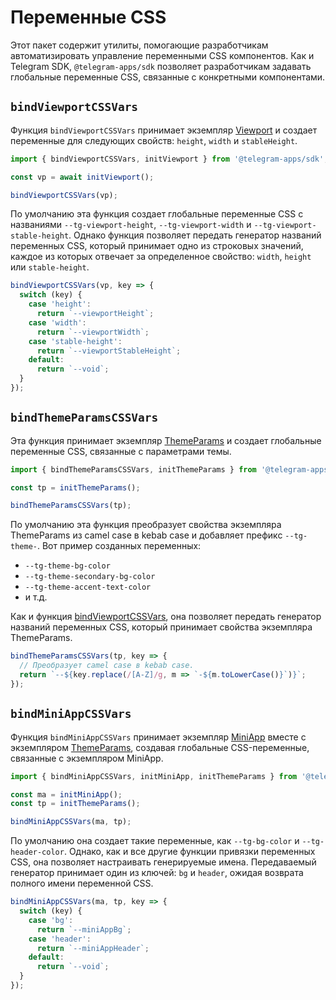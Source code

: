 # Переменные CSS

Этот пакет содержит утилиты, помогающие разработчикам автоматизировать управление переменными CSS компонентов.
Как и Telegram SDK, `@telegram-apps/sdk` позволяет разработчикам задавать глобальные переменные CSS, связанные с конкретными компонентами.

## `bindViewportCSSVars`

Функция `bindViewportCSSVars` принимает экземпляр [Viewport](components/viewport.md) и создает переменные
для следующих свойств: `height`, `width` и `stableHeight`.

```ts
import { bindViewportCSSVars, initViewport } from '@telegram-apps/sdk';

const vp = await initViewport();

bindViewportCSSVars(vp);
```

По умолчанию эта функция создает глобальные переменные CSS с названиями
`--tg-viewport-height`, `--tg-viewport-width` и `--tg-viewport-stable-height`. Однако функция
позволяет передать генератор названий переменных CSS, который принимает одно из строковых значений, каждое из которых
отвечает за определенное свойство: `width`, `height` или `stable-height`.

```ts
bindViewportCSSVars(vp, key => {
  switch (key) {
    case 'height':
      return `--viewportHeight`;
    case 'width':
      return `--viewportWidth`;
    case 'stable-height':
      return `--viewportStableHeight`;
    default:
      return `--void`;
  }
});
```

## `bindThemeParamsCSSVars`

Эта функция принимает экземпляр [ThemeParams](components/theme-params.md) и создает глобальные переменные CSS, связанные с параметрами темы.

```ts
import { bindThemeParamsCSSVars, initThemeParams } from '@telegram-apps/sdk';

const tp = initThemeParams();

bindThemeParamsCSSVars(tp);
```

По умолчанию эта функция преобразует свойства экземпляра ThemeParams из camel case в kebab case и
добавляет префикс `--tg-theme-`. Вот пример созданных переменных:

- `--tg-theme-bg-color`
- `--tg-theme-secondary-bg-color`
- `--tg-theme-accent-text-color`
- и т.д.

Как и функция [bindViewportCSSVars](#bindViewportCSSVars), она позволяет передать генератор названий переменных CSS, который принимает свойства экземпляра ThemeParams.

```ts
bindThemeParamsCSSVars(tp, key => {
  // Преобразует camel case в kebab case.
  return `--${key.replace(/[A-Z]/g, m => `-${m.toLowerCase()}`)}`;
});
```

## `bindMiniAppCSSVars`

Функция `bindMiniAppCSSVars` принимает экземпляр [MiniApp](components/mini-app.md) вместе с
экземпляром [ThemeParams](components/theme-params.md), создавая глобальные CSS-переменные, связанные с экземпляром MiniApp.

```ts
import { bindMiniAppCSSVars, initMiniApp, initThemeParams } from '@telegram-apps/sdk';

const ma = initMiniApp();
const tp = initThemeParams();

bindMiniAppCSSVars(ma, tp);
```

По умолчанию она создает такие переменные, как `--tg-bg-color` и `--tg-header-color`. Однако, как и все
другие функции привязки переменных CSS, она позволяет настраивать генерируемые имена. Передаваемый генератор
принимает один из ключей: `bg` и `header`, ожидая возврата полного имени переменной CSS.

```ts
bindMiniAppCSSVars(ma, tp, key => {
  switch (key) {
    case 'bg':
      return `--miniAppBg`;
    case 'header':
      return `--miniAppHeader`;
    default:
      return `--void`;
  }
});
```
